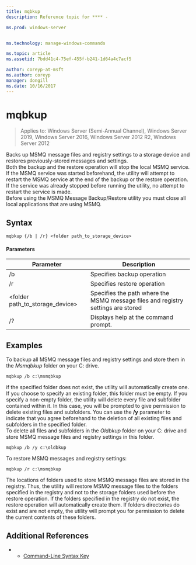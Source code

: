 ```yaml
---
title: mqbkup
description: Reference topic for **** - 

ms.prod: windows-server


ms.technology: manage-windows-commands

ms.topic: article
ms.assetid: 7bdd41c4-75ef-455f-b241-1d64a4c7acf5

author: coreyp-at-msft
ms.author: coreyp
manager: dongill
ms.date: 10/16/2017
---
```

# mqbkup

> Applies to: Windows Server (Semi-Annual Channel), Windows Server 2019, Windows Server 2016, Windows Server 2012 R2, Windows Server 2012

Backs up MSMQ message files and registry settings to a storage device and restores previously-stored messages and settings.   
Both the backup and the restore operation will stop the local MSMQ service. If the MSMQ service was started beforehand, the utility will attempt to restart the MSMQ service at the end of the backup or the restore operation. If the service was already stopped before running the utility, no attempt to restart the service is made.  
Before using the MSMQ Message Backup/Restore utility you must close all local applications that are using MSMQ.  
## Syntax  
```  
mqbkup {/b | /r} <folder path_to_storage_device>  
```  
#### Parameters  
|Parameter|Description|  
|-------|--------|  
|/b|Specifies backup operation|  
|/r|Specifies restore operation|  
|<folder path_to_storage\_device>|Specifies the path where the MSMQ message files and registry settings are stored|  
|/?|Displays help at the command prompt.|  
## Examples  
To backup all MSMQ message files and registry settings and store them in the *Msmqbkup* folder on your C: drive.  
```  
mqbkup /b c:\msmqbkup  
```  
if the specified folder does not exist, the utility will automatically create one. If you choose to specify an existing folder, this folder must be empty. If you specify a non-empty folder, the utility will delete every file and subfolder contained within it. In this case, you will be prompted to give permission to delete existing files and subfolders. You can use the **/y** parameter to indicate that you agree beforehand to the deletion of all existing files and subfolders in the specified folder.  
To delete all files and subfolders in the *Oldbkup* folder on your C: drive and store MSMQ message files and registry settings in this folder.  
```  
mqbkup /b /y c:\oldbkup  
```  
To restore MSMQ messages and registry settings:  
```  
mqbkup /r c:\msmqbkup  
```  
The locations of folders used to store MSMQ message files are stored in the registry. Thus, the utility will restore MSMQ message files to the folders specified in the registry and not to the storage folders used before the restore operation. If the folders specified in the registry do not exist, the restore operation will automatically create them. If folders directories do exist and are not empty, the utility will prompt you for permission to delete the current contents of these folders.  
## Additional References  
-   - [Command-Line Syntax Key](command-line-syntax-key.md)  

